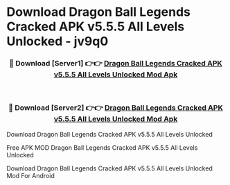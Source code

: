 # Download Dragon Ball Legends Cracked APK v5.5.5 All Levels Unlocked - jv9q0



<div align="center">
<h3>🔴 Download [Server1] 👉👉 <a href="https://momento.my/?title=Dragon_Ball_Legends_Cracked_APK_v5.5.5_All_Levels_Unlocked">Dragon Ball Legends Cracked APK v5.5.5 All Levels Unlocked Mod Apk</a></h3><br>

<h3>🔴 Download [Server2] 👉👉 <a href="https://momento.my/?title=Dragon_Ball_Legends_Cracked_APK_v5.5.5_All_Levels_Unlocked">Dragon Ball Legends Cracked APK v5.5.5 All Levels Unlocked Mod Apk</a></h3>
</div>



Download Dragon Ball Legends Cracked APK v5.5.5 All Levels Unlocked 

Free APK MOD Dragon Ball Legends Cracked APK v5.5.5 All Levels Unlocked 

Download Dragon Ball Legends Cracked APK v5.5.5 All Levels Unlocked Mod For Android
